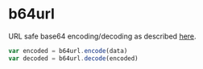 b64url
======

URL safe base64 encoding/decoding as described
[here](http://tools.ietf.org/html/rfc3548#section-4).

```javascript
var encoded = b64url.encode(data)
var decoded = b64url.decode(encoded)
```
